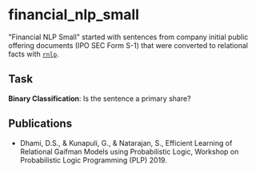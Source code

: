 # financial_nlp_small

"Financial NLP Small" started with sentences from company initial public
offering documents (IPO SEC Form S-1) that were converted to relational facts
with [`rnlp`](https://github.com/hayesall/rnlp/).

## Task

**Binary Classification**: Is the sentence a primary share?

## Publications

- Dhami, D.S., & Kunapuli, G., & Natarajan, S., Efficient Learning of Relational Gaifman Models using Probabilistic Logic, Workshop on Probabilistic Logic Programming (PLP) 2019.
